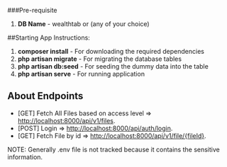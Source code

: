 ###Pre-requisite

1. **DB Name** - wealthtab or (any of your choice)

##Starting App Instructions:


1. **composer install** - For downloading the required dependencies
2. **php artisan migrate** - For migrating the database tables
3. **php artisan db:seed** - For seeding the dummy data into the table
4. **php artisan serve** - For running application

## About Endpoints

- [GET] Fetch All Files based on access level => [http://localhost:8000/api/v1/files](http://localhost:8000/api/v1/files).
- [POST] Login => [http://localhost:8000/api/auth/login](http://localhost:8000/api/auth/login).
- [GET] Fetch File by id => [http://localhost:8000/api/v1/file/{fileId}](http://localhost:8000/api/v1/file/{fileId}).

NOTE: Generally .env file is not tracked because it contains the sensitive information.
